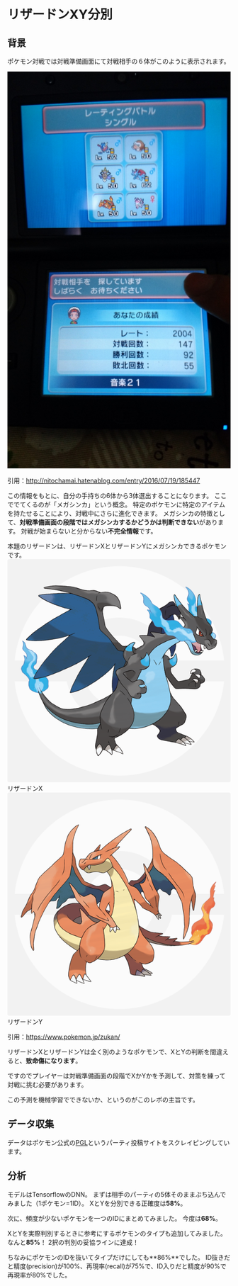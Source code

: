 # リザードンXY分別
## 背景
ポケモン対戦では対戦準備画面にて対戦相手の６体がこのように表示されます。

![対戦画面](/img/battle_screen.jpg)

引用：http://nitochamai.hatenablog.com/entry/2016/07/19/185447

この情報をもとに、自分の手持ちの6体から3体選出することになります。
ここででてくるのが「メガシンカ」という概念。
特定のポケモンに特定のアイテムを持たせることにより、対戦中にさらに進化できます。
メガシンカの特徴として、**対戦準備画面の段階ではメガシンカするかどうかは判断できない**があります。
対戦が始まらないと分からない**不完全情報**です。

本題のリザードンは、リザードンXとリザードンYにメガシンカできるポケモンです。
![リザードンX](/img/charizard_x.png)
リザードンX
![リザードンY](/img/charizard_y.png)
リザードンY

引用：https://www.pokemon.jp/zukan/

リザードンXとリザードンYは全く別のようなポケモンで、XとYの判断を間違えると、**致命傷になります**。

ですのでプレイヤーは対戦準備画面の段階でXかYかを予測して、対策を練って対戦に挑む必要があります。

この予測を機械学習でできないか、というのがこのレポの主旨です。

## データ収集
データはポケモン公式の[PGL](https://3ds.pokemon-gl.com/rentalteam/usum/search)というパーティ投稿サイトをスクレイピングしています。

## 分析
モデルはTensorflowのDNN。
まずは相手のパーティの5体そのままぶち込んでみました（1ポケモン=1ID）。
XとYを分別できる正確度は**58%**。

次に、頻度が少ないポケモンを一つのIDにまとめてみました。
今度は**68%**。

XとYを実際判別するときに参考にするポケモンのタイプも追加してみました。
なんと**85%**！
2択の判別の妥協ラインに達成！

ちなみにポケモンのIDを抜いてタイプだけにしても**86%**でした。
ID抜きだと精度(precision)が100%、再現率(recall)が75%で、ID入りだと精度が90%で再現率が80%でした。

